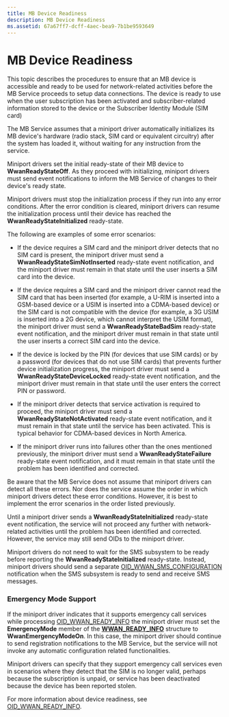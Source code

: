 ```yaml
---
title: MB Device Readiness
description: MB Device Readiness
ms.assetid: 67a67ff7-dcff-4aec-bea9-7b1be9593649
---
```


# MB Device Readiness


This topic describes the procedures to ensure that an MB device is accessible and ready to be used for network-related activities before the MB Service proceeds to setup data connections. The device is ready to use when the user subscription has been activated and subscriber-related information stored to the device or the Subscriber Identity Module (SIM card)

The MB Service assumes that a miniport driver automatically initializes its MB device's hardware (radio stack, SIM card or equivalent circuitry) after the system has loaded it, without waiting for any instruction from the service.

Miniport drivers set the initial ready-state of their MB device to **WwanReadyStateOff**. As they proceed with initializing, miniport drivers must send event notifications to inform the MB Service of changes to their device's ready state.

Miniport drivers must stop the initialization process if they run into any error conditions. After the error condition is cleared, miniport drivers can resume the initialization process until their device has reached the **WwanReadyStateInitialized** ready-state.

The following are examples of some error scenarios:

-   If the device requires a SIM card and the miniport driver detects that no SIM card is present, the miniport driver must send a **WwanReadyStateSimNotInserted** ready-state event notification, and the miniport driver must remain in that state until the user inserts a SIM card into the device.

-   If the device requires a SIM card and the miniport driver cannot read the SIM card that has been inserted (for example, a U-RIM is inserted into a GSM-based device or a USIM is inserted into a CDMA-based device) or the SIM card is not compatible with the device (for example, a 3G USIM is inserted into a 2G device, which cannot interpret the USIM format), the miniport driver must send a **WwanReadyStateBadSim** ready-state event notification, and the miniport driver must remain in that state until the user inserts a correct SIM card into the device.

-   If the device is locked by the PIN (for devices that use SIM cards) or by a password (for devices that do not use SIM cards) that prevents further device initialization progress, the miniport driver must send a **WwanReadyStateDeviceLocked** ready-state event notification, and the miniport driver must remain in that state until the user enters the correct PIN or password.

-   If the miniport driver detects that service activation is required to proceed, the miniport driver must send a **WwanReadyStateNotActivated** ready-state event notification, and it must remain in that state until the service has been activated. This is typical behavior for CDMA-based devices in North America.

-   If the miniport driver runs into failures other than the ones mentioned previously, the miniport driver must send a **WwanReadyStateFailure** ready-state event notification, and it must remain in that state until the problem has been identified and corrected.

Be aware that the MB Service does not assume that miniport drivers can detect all these errors. Nor does the service assume the order in which miniport drivers detect these error conditions. However, it is best to implement the error scenarios in the order listed previously.

Until a miniport driver sends a **WwanReadyStateInitialized** ready-state event notification, the service will not proceed any further with network-related activities until the problem has been identified and corrected. However, the service may still send OIDs to the miniport driver.

Miniport drivers do not need to wait for the SMS subsystem to be ready before reporting the **WwanReadyStateInitialized** ready-state. Instead, miniport drivers should send a separate [OID\_WWAN\_SMS\_CONFIGURATION](https://msdn.microsoft.com/library/windows/hardware/ff569837) notification when the SMS subsystem is ready to send and receive SMS messages.

### Emergency Mode Support

If the miniport driver indicates that it supports emergency call services while processing [OID\_WWAN\_READY\_INFO](https://msdn.microsoft.com/library/windows/hardware/ff569833) the miniport driver must set the **EmergencyMode** member of the [**WWAN\_READY\_INFO**](https://msdn.microsoft.com/library/windows/hardware/ff571226) structure to **WwanEmergencyModeOn**. In this case, the miniport driver should continue to send registration notifications to the MB Service, but the service will not invoke any automatic configuration related functionalities.

Miniport drivers can specify that they support emergency call services even in scenarios where they detect that the SIM is no longer valid, perhaps because the subscription is unpaid, or service has been deactivated because the device has been reported stolen.

For more information about device readiness, see [OID\_WWAN\_READY\_INFO](https://msdn.microsoft.com/library/windows/hardware/ff569833).

 

 





